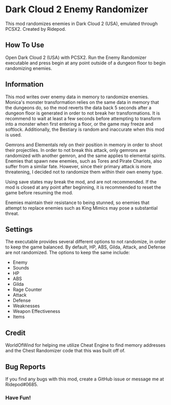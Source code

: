 # Dark Cloud 2 Enemy Randomizer

This mod randomizes enemies in Dark Cloud 2 (USA), emulated through PCSX2. Created by Ridepod.

## How To Use

Open Dark Cloud 2 (USA) with PCSX2. Run the Enemy Randomizer executable and press begin at any point outside of a dungeon floor to begin randomizing enemies.

## Information

This mod writes over enemy data in memory to randomize enemies. Monica's monster transformation relies on the same data in memory that the dungeons do, so the mod reverts the data back 5 seconds after a dungeon floor is generated in order to not break her transformations. It is recommend to wait at least a few seconds before attempting to transform into a monster when first entering a floor, or the game may freeze and softlock.
Additionally, the Bestiary is random and inaccurate when this mod is used. 

Gemrons and Elementals rely on their position in memory in order to shoot their projectiles. In order to not break this attack, only gemrons are randomized with another gemron, and the same applies to elemental spirits. Enemies that spawn new enemies, such as Tores and Pirate Chariots, also suffer from a similar fate. However, since their primary attack is more threatening, I decided not to randomize them within their own enemy type.

Using save states may break the mod, and are not recommended. If the mod is closed at any point after beginning, it is recommended to reset the game before resuming the mod.

Enemies maintain their resistance to being stunned, so enemies that attempt to replace enemies such as King Mimics may pose a substantial threat. 

## Settings

The executable provides several different options to not randomize, in order to keep the game balanced. By default, HP, ABS, Gilda, Attack, and Defense are not randomized. 
The options to keep the same include:
- Enemy
- Sounds
- HP
- ABS
- Gilda
- Rage Counter
- Attack
- Defense
- Weaknesses
- Weapon Effectiveness
- Items

## Credit

WorldOfWind for helping me utilize Cheat Engine to find memory addresses and the Chest Randomizer code that this was built off of.

## Bug Reports

If you find any bugs with this mod, create a GitHub issue or message me at Ridepod#0685.



### Have Fun!
